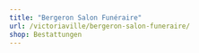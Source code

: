 ```yaml
---
title: "Bergeron Salon Funéraire"
url: /victoriaville/bergeron-salon-funeraire/
shop: Bestattungen
---
```

